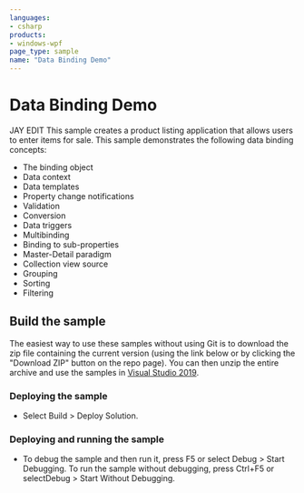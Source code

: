 ```yaml
---
languages:
- csharp
products:
- windows-wpf
page_type: sample
name: "Data Binding Demo"
---
```

# Data Binding Demo
JAY EDIT This sample creates a product listing application that allows users to enter items for sale. This sample demonstrates the following data binding concepts:
- The binding object
- Data context
- Data templates
- Property change notifications
- Validation
- Conversion
- Data triggers
- Multibinding
- Binding to sub-properties
- Master-Detail paradigm
- Collection view source
- Grouping
- Sorting
- Filtering

## Build the sample
The easiest way to use these samples without using Git is to download the zip file containing the current version (using the link below or by clicking the "Download ZIP" button on the repo page). You can then unzip the entire archive and use the samples in [Visual Studio 2019](https://www.visualstudio.com/wpf-vs).

### Deploying the sample
- Select Build > Deploy Solution. 

### Deploying and running the sample
- To debug the sample and then run it, press F5 or select Debug >  Start Debugging. To run the sample without debugging, press Ctrl+F5 or selectDebug > Start Without Debugging. 



